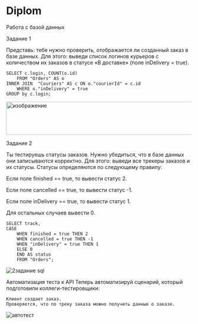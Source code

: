 # Diplom
Работа с базой данных

Задание 1

Представь: тебе нужно проверить, отображается ли созданный заказ в базе данных.
Для этого: выведи список логинов курьеров с количеством их заказов в статусе «В доставке» (поле inDelivery = true). 

    SELECT c.login, COUNT(o.id) 
        FROM "Orders" AS o 
    INNER JOIN  "Couriers" AS c ON o."courierId" = c.id 
        WHERE o."inDelivery" = true 
    GROUP by c.login;
    
<img width="580" height="90" alt="изображение" src="https://github.com/user-attachments/assets/155cd7fa-f125-4f5c-872e-0218b1bf0059" />



Задание 2

Ты тестируешь статусы заказов. Нужно убедиться, что в базе данных они записываются корректно.
Для этого: выведи все трекеры заказов и их статусы. 
Статусы определяются по следующему правилу:

Если поле finished == true, то вывести статус 2.

Если поле canсelled == true, то вывести статус -1.

Если поле inDelivery == true, то вывести статус 1.

Для остальных случаев вывести 0.

    SELECT track,
    CASE
        WHEN finished = true THEN 2
        WHEN cancelled = true THEN -1
        WHEN "inDelivery" = true THEN 1
        ELSE 0
        END AS status
        FROM "Orders";
![2задание sql](https://github.com/user-attachments/assets/1121ffa0-79aa-40c2-be21-6c8c79313718)

Автоматизация теста к API
Теперь автоматизируй сценарий, который подготовили коллеги-тестировщики:

    Клиент создает заказ.
    Проверяется, что по треку заказа можно получить данные о заказе.
![автотест](https://github.com/user-attachments/assets/11991f5f-fa34-4c1b-ae75-31f951821a9c)
